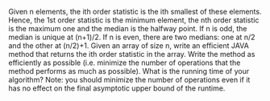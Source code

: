  Given n elements,  the ith order statistic is the ith smallest of these elements. Hence, the 1st order statistic is the minimum element, the nth order statistic is the maximum one and the median is the halfway point. If n is odd, the median is unique at (n+1)/2. If n is even, there are two medians: one at n/2 and the other at (n/2)+1. Given an array of size n, write an efficient JAVA method that returns the ith order statistic in the array.  Write the method as efficiently as possible (i.e. minimize the number of operations that the method performs as much as possible). What is the running time of your algorithm? Note: you should minimize the number of operations even if it has no effect on the final asymptotic upper bound of the runtime.